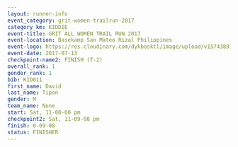 ```yaml
---
layout: runner-info 
event_category: grit-women-trailrun-2017 
category_km: KIDDIE 
event-title: GRIT ALL WOMEN TRAIL RUN 2017 
event-location: Basekamp San Mateo Rizal Philippines 
event-logo: https://res.cloudinary.com/dykbosktl/image/upload/v1574389137/Logo/a04c0-grit-logo_yxzsau.png 
event-date: 2017-07-13 
checkpoint-name2: FINISH (T-2) 
overall_rank: 1
gender_rank: 1
bib: KID011
first_name: David
last_name: Tipon
gender: M
team_name: None
start: Sat, 11-00-00 pm
checkpoint2: Sat, 11-09-08 pm
finish: 0-09-08
status: FINISHER
---
```

